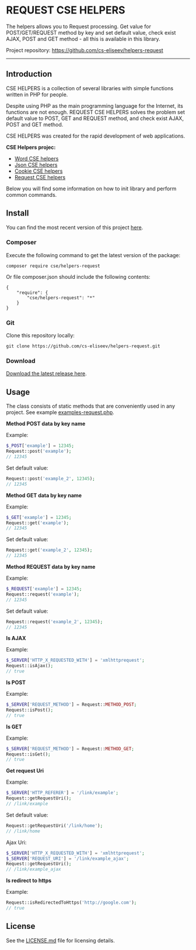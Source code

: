 REQUEST CSE HELPERS
=======

The helpers allows you to Request processing. Get value for POST/GET/REQUEST method by key and set default value, check exist AJAX, POST and GET method - all this is available in this library.

Project repository: https://github.com/cs-eliseev/helpers-request

***

## Introduction

CSE HELPERS is a collection of several libraries with simple functions written in PHP for people.

Despite using PHP as the main programming language for the Internet, its functions are not enough. REQUEST CSE HELPERS solves the problem set default value to POST, GET and REQUEST method, and check exist AJAX, POST and GET method.

CSE HELPERS was created for the rapid development of web applications.

**CSE Helpers projec:**
* [Word CSE helpers](https://github.com/cs-eliseev/helpers-word)
* [Json CSE helpers](https://github.com/cs-eliseev/helpers-json)
* [Cookie CSE helpers](https://github.com/cs-eliseev/helpers-cookie)
* [Request CSE helpers](https://github.com/cs-eliseev/helpers-request)

Below you will find some information on how to init library and perform common commands.

## Install

You can find the most recent version of this project [here](https://github.com/cs-eliseev/helpers-request).

### Composer

Execute the following command to get the latest version of the package:
```
composer require cse/helpers-request
```

Or file composer.json should include the following contents:
```
{
    "require": {
        "cse/helpers-request": "*"
    }
}
```

### Git

Clone this repository locally:
```
git clone https://github.com/cs-eliseev/helpers-request.git
```

### Download

[Download the latest release here](https://github.com/cs-eliseev/helpers-request/archive/master.zip).

## Usage

The class consists of static methods that are conveniently used in any project. See example [examples-request.php](https://github.com/cs-eliseev/helpers-request/blob/master/examples/examples-request.php).

**Method POST data by key name**

Example:
```php
$_POST['example'] = 12345;
Request::post('example');
// 12345
```

Set default value:
```php
Request::post('example_2', 12345);
// 12345
```


**Method GET data by key name**

Example:
```php
$_GET['example'] = 12345;
Request::get('example');
// 12345
```

Set default value:
```php
Request::get('example_2', 12345);
// 12345
```

**Method REQUEST data by key name**

Example:
```php
$_REQUEST['example'] = 12345;
Request::request('example');
// 12345
```

Set default value:
```php
Request::request('example_2', 12345);
// 12345
```

**Is AJAX**

Example:
```php
$_SERVER['HTTP_X_REQUESTED_WITH'] = 'xmlhttprequest';
Request::isAjax();
// true
```

**Is POST**

Example:
```php
$_SERVER['REQUEST_METHOD'] = Request::METHOD_POST;
Request::isPost();
// true
```

**Is GET**

Example:
```php
$_SERVER['REQUEST_METHOD'] = Request::METHOD_GET;
Request::isGet();
// true
```

**Get request Uri**

Example:
```php
$_SERVER['HTTP_REFERER'] = '/link/example';
Request::getRequestUri();
// /link/example
```

Set default value:
```php
Request::getRequestUri('/link/home');
// /link/home
```

Ajax Uri:
```php
$_SERVER['HTTP_X_REQUESTED_WITH'] = 'xmlhttprequest';
$_SERVER['REQUEST_URI'] = '/link/example_ajax';
Request::getRequestUri();
// /link/example_ajax
```

**Is redirect to https**

Example:
```php
Request::isRedirectedToHttps('http://google.com');
// true
```


## License

See the [LICENSE.md](https://github.com/cs-eliseev/helpers-request/blob/master/LICENSE.md) file for licensing details.